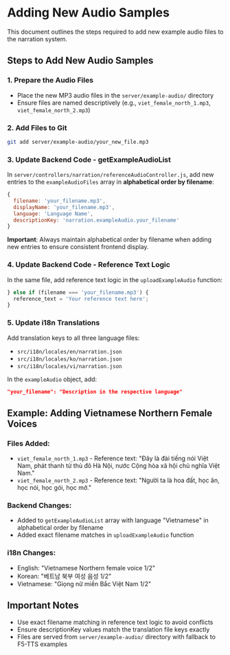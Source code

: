 # Adding New Audio Samples

This document outlines the steps required to add new example audio files to the narration system.

## Steps to Add New Audio Samples

### 1. Prepare the Audio Files
- Place the new MP3 audio files in the `server/example-audio/` directory
- Ensure files are named descriptively (e.g., `viet_female_north_1.mp3`, `viet_female_north_2.mp3`)
### 2. Add Files to Git
```bash
git add server/example-audio/your_new_file.mp3
```

### 3. Update Backend Code - getExampleAudioList
In `server/controllers/narration/referenceAudioController.js`, add new entries to the `exampleAudioFiles` array in **alphabetical order by filename**:

```javascript
{
  filename: 'your_filename.mp3',
  displayName: 'your_filename.mp3',
  language: 'Language Name',
  descriptionKey: 'narration.exampleAudio.your_filename'
}
```

**Important**: Always maintain alphabetical order by filename when adding new entries to ensure consistent frontend display.

### 4. Update Backend Code - Reference Text Logic
In the same file, add reference text logic in the `uploadExampleAudio` function:

```javascript
} else if (filename === 'your_filename.mp3') {
  reference_text = 'Your reference text here';
}
```

### 5. Update i18n Translations
Add translation keys to all three language files:
- `src/i18n/locales/en/narration.json`
- `src/i18n/locales/ko/narration.json`
- `src/i18n/locales/vi/narration.json`

In the `exampleAudio` object, add:
```json
"your_filename": "Description in the respective language"
```

## Example: Adding Vietnamese Northern Female Voices

### Files Added:
- `viet_female_north_1.mp3` - Reference text: "Đây là đài tiếng nói Việt Nam, phát thanh từ thủ đô Hà Nội, nước Cộng hòa xã hội chủ nghĩa Việt Nam."
- `viet_female_north_2.mp3` - Reference text: "Người ta là hoa đất, học ăn, học nói, học gói, học mở."

### Backend Changes:
- Added to `getExampleAudioList` array with language "Vietnamese" in alphabetical order by filename
- Added exact filename matches in `uploadExampleAudio` function

### i18n Changes:
- English: "Vietnamese Northern female voice 1/2"
- Korean: "베트남 북부 여성 음성 1/2"
- Vietnamese: "Giọng nữ miền Bắc Việt Nam 1/2"

## Important Notes

- Use exact filename matching in reference text logic to avoid conflicts
- Ensure descriptionKey values match the translation file keys exactly
- Files are served from `server/example-audio/` directory with fallback to F5-TTS examples